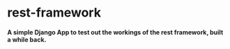 # rest-framework

#### A simple Django App to test out the workings of the rest framework, built a while back.
